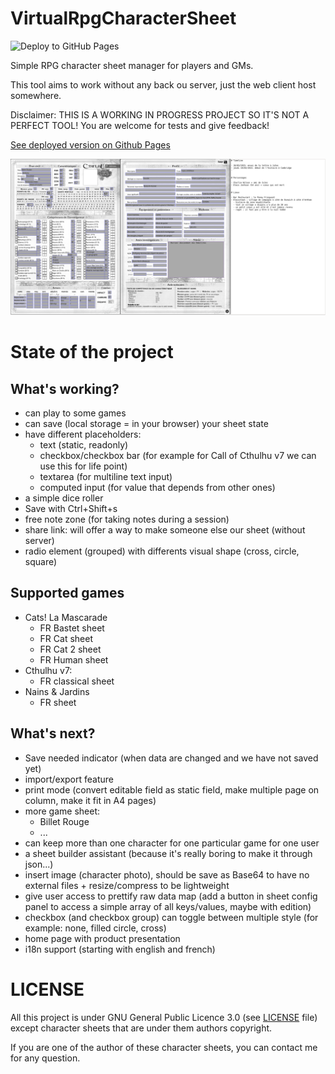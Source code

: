 # VirtualRpgCharacterSheet

![Deploy to GitHub Pages](https://github.com/kuroidoruido/virtual-rpg-character-sheet/workflows/Deploy%20to%20GitHub%20Pages/badge.svg)

Simple RPG character sheet manager for players and GMs.

This tool aims to work without any back ou server, just the web client host somewhere.

Disclaimer: THIS IS A WORKING IN PROGRESS PROJECT SO IT'S NOT A PERFECT TOOL! You are welcome for tests and give feedback!

[See deployed version on Github Pages](https://kuroidoruido.github.io/virtual-rpg-character-sheet/)

![Simple preview of Call of Cthulhu v7 fr classical sheet](screenshot.png)

# State of the project

## What's working?

- can play to some games
- can save (local storage = in your browser) your sheet state
- have different placeholders: 
    - text (static, readonly)
    - checkbox/checkbox bar (for example for Call of Cthulhu v7 we can use this for life point)
    - textarea (for multiline text input)
    - computed input (for value that depends from other ones)
- a simple dice roller
- Save with Ctrl+Shift+s
- free note zone (for taking notes during a session)
- share link: will offer a way to make someone else our sheet (without server)
- radio element (grouped) with differents visual shape (cross, circle, square)

## Supported games

- Cats! La Mascarade
    - FR Bastet sheet
    - FR Cat sheet
    - FR Cat 2 sheet
    - FR Human sheet
- Cthulhu v7:
    - FR classical sheet
- Nains & Jardins
    - FR sheet

## What's next?

- Save needed indicator (when data are changed and we have not saved yet)
- import/export feature
- print mode (convert editable field as static field, make multiple page on column, make it fit in A4 pages)
- more game sheet:
    - Billet Rouge
    - ...
- can keep more than one character for one particular game for one user
- a sheet builder assistant (because it's really boring to make it through json...)
- insert image (character photo), should be save as Base64 to have no external files + resize/compress to be lightweight
- give user access to prettify raw data map (add a button in sheet config panel to access a simple array of all keys/values, maybe with edition)
- checkbox (and checkbox group) can toggle between multiple style (for example: none, filled circle, cross)
- home page with product presentation
- i18n support (starting with english and french)

# LICENSE

All this project is under GNU General Public Licence 3.0 (see [LICENSE](https://github.com/kuroidoruido/virtual-rpg-character-sheet/blob/master/LICENSE) file) except character sheets that are under them authors copyright.

If you are one of the author of these character sheets, you can contact me for any question.